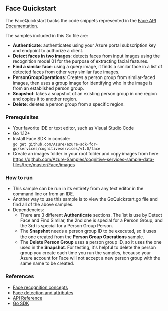 ## Face Quickstart

The FaceQuickstart backs the code snippets represented in the [Face API Documentation](https://docs.microsoft.com/en-us/azure/cognitive-services/face/). 

The samples included in this Go file are:

* **Authenticate**: authenticates using your Azure portal subscription key and endpoint to authorize a client.
* **Detect faces in two images**: detects faces from input images using the recognition model 01 for the purpose of extracting facial features. 
* **Find a similar face**: using a query image, it finds a similar face in a list of detected faces from other very similar face images.
* **PersonGroupOperations**: Creates a person group from similar-faced images, then uses a group image for identifying who in the image is from an established person group.
* **Snapshot**: takes a snapshot of an existing person group in one region and copies it to another region.
* **Delete**: deletes a person group from a specific region.

### Prerequisites
* Your favorite IDE or text editor, such as Visual Studio Code
* Go 1.12+
* Install Face SDK in console: <br>
`go get github.com/Azure/azure-sdk-for-go/services/cognitiveservices/v1.0/face`
* Create an images folder in your root folder and copy images from here:<br>
  https://github.com/Azure-Samples/cognitive-services-sample-data-files/tree/master/Face/images

### How to run
* This sample can be run in its entirety from any text editor in the command line or from an IDE.
* Another way to use this sample is to view the GoQuickstart.go file and find all of the above samples. 
* Dependencies: 
    - There are 3 different **Authenticate** sections. The 1st is use by Detect Face and Find Similar, the 2nd one is special for a Person Group, and the 3rd is special for a Person Group Person.
    - The **Snapshot** needs a person group ID to be executed, so it uses the one created from the **Person Group Operations** sample. 
    - The **Delete Person Group** uses a person group ID, so it uses the one used in the **Snapshot**. For testing, it's helpful to delete the person group you create each time you run the samples, because your Azure account for Face will not accept a new person group with the same name to be created.

### References
* [Face recognition concepts](https://docs.microsoft.com/en-us/azure/cognitive-services/face/concepts/face-recognition)
* [Face detection and attributes](https://docs.microsoft.com/en-us/azure/cognitive-services/face/concepts/face-detection)
* [API Reference](https://docs.microsoft.com/en-us/azure/cognitive-services/face/apireference)
* [Go SDK](https://godoc.org/github.com/Azure/azure-sdk-for-go/services/cognitiveservices/v1.0/face)

